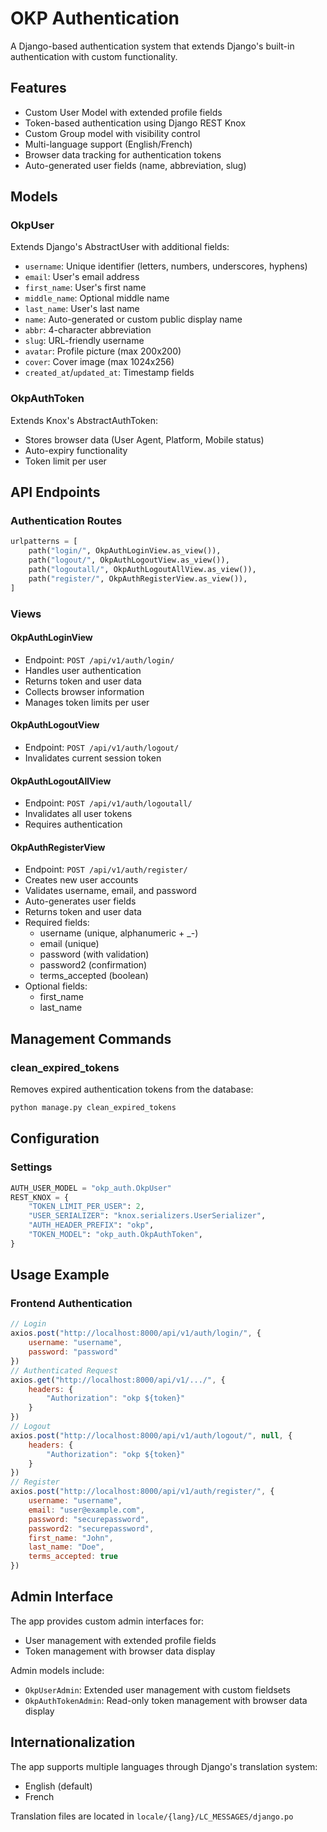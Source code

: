 # OKP Authentication

A Django-based authentication system that extends Django's built-in authentication with custom functionality.

## Features

- Custom User Model with extended profile fields
- Token-based authentication using Django REST Knox
- Custom Group model with visibility control
- Multi-language support (English/French)
- Browser data tracking for authentication tokens
- Auto-generated user fields (name, abbreviation, slug)

## Models

### OkpUser
Extends Django's AbstractUser with additional fields:

- `username`: Unique identifier (letters, numbers, underscores, hyphens)
- `email`: User's email address
- `first_name`: User's first name
- `middle_name`: Optional middle name
- `last_name`: User's last name
- `name`: Auto-generated or custom public display name
- `abbr`: 4-character abbreviation
- `slug`: URL-friendly username
- `avatar`: Profile picture (max 200x200)
- `cover`: Cover image (max 1024x256)
- `created_at`/`updated_at`: Timestamp fields

### OkpAuthToken
Extends Knox's AbstractAuthToken:

- Stores browser data (User Agent, Platform, Mobile status)
- Auto-expiry functionality
- Token limit per user

## API Endpoints

### Authentication Routes

```python
urlpatterns = [
    path("login/", OkpAuthLoginView.as_view()),
    path("logout/", OkpAuthLogoutView.as_view()),
    path("logoutall/", OkpAuthLogoutAllView.as_view()),
    path("register/", OkpAuthRegisterView.as_view()),
]
```

### Views

#### OkpAuthLoginView
- Endpoint: `POST /api/v1/auth/login/`
- Handles user authentication
- Returns token and user data
- Collects browser information
- Manages token limits per user

#### OkpAuthLogoutView
- Endpoint: `POST /api/v1/auth/logout/`
- Invalidates current session token

#### OkpAuthLogoutAllView
- Endpoint: `POST /api/v1/auth/logoutall/`
- Invalidates all user tokens
- Requires authentication

#### OkpAuthRegisterView
- Endpoint: `POST /api/v1/auth/register/`
- Creates new user accounts
- Validates username, email, and password
- Auto-generates user fields
- Returns token and user data
- Required fields:
  - username (unique, alphanumeric + _-)
  - email (unique)
  - password (with validation)
  - password2 (confirmation)
  - terms_accepted (boolean)
- Optional fields:
  - first_name
  - last_name

## Management Commands

### clean_expired_tokens
Removes expired authentication tokens from the database:

```bash
python manage.py clean_expired_tokens
```

## Configuration

### Settings

```python
AUTH_USER_MODEL = "okp_auth.OkpUser"
REST_KNOX = {
    "TOKEN_LIMIT_PER_USER": 2,
    "USER_SERIALIZER": "knox.serializers.UserSerializer",
    "AUTH_HEADER_PREFIX": "okp",
    "TOKEN_MODEL": "okp_auth.OkpAuthToken",
}
```

## Usage Example

### Frontend Authentication

```javascript
// Login
axios.post("http://localhost:8000/api/v1/auth/login/", {
    username: "username",
    password: "password"
})
// Authenticated Request
axios.get("http://localhost:8000/api/v1/.../", {
    headers: {
        "Authorization": "okp ${token}"
    }
})
// Logout
axios.post("http://localhost:8000/api/v1/auth/logout/", null, {
    headers: {
        "Authorization": "okp ${token}"
    }
})
// Register
axios.post("http://localhost:8000/api/v1/auth/register/", {
    username: "username",
    email: "user@example.com",
    password: "securepassword",
    password2: "securepassword",
    first_name: "John",
    last_name: "Doe",
    terms_accepted: true
})
```


## Admin Interface

The app provides custom admin interfaces for:
- User management with extended profile fields
- Token management with browser data display

Admin models include:
- `OkpUserAdmin`: Extended user management with custom fieldsets
- `OkpAuthTokenAdmin`: Read-only token management with browser data display

## Internationalization

The app supports multiple languages through Django's translation system:
- English (default)
- French

Translation files are located in `locale/{lang}/LC_MESSAGES/django.po`

